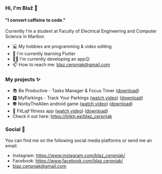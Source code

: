### Hi, I'm Blaž 👋

#### "I convert caffeine to code."

Currently I'm a student at Faculty of Electrical Engineering and Computer Science in Maribor.

- 💻 My hobbies are programming & video editing
- 📖 I'm currently learning Flutter
- 👨‍💻 I'm currently developing an app😉
- 📫 How to reach me: blaz.cerpnjak@gmail.com

### My projects ✨

- 📚 Be Productive - Tasks Manager & Focus Timer ([download](https://play.google.com/store/apps/details?id=com.blazc.beproductive))
- :parking: MyParkings - Track Your Parkings ([watch video](https://www.youtube.com/watch?v=vIINvSmjVFQ)) ([download](https://play.google.com/store/apps/details?id=com.bc.myparkings))
- 👽 NorbyTheAlien android game ([watch video](https://www.youtube.com/watch?v=zE656Sn_4AQ)) ([download](https://play.google.com/store/apps/details?id=com.blazc.NorbyTheAlien))
- 🍎 FitLajf fitness app ([watch video](https://www.youtube.com/watch?v=5YENHYN3NoE)) ([download](https://play.google.com/store/apps/details?id=com.blazc.fitapp))
- Check it out here: https://linktr.ee/blaz_cerpnjak

### Social 📱

You can find me on the following social media platforms or send me an email:
- Instagram: https://www.instagram.com/blaz_cerpnjak/
- Facebook: https://www.facebook.com/blaz.cerpnjak/
- blaz.cerpnjak@gmail.com

<!--
**blaz-cerpnjak/blaz-cerpnjak** is a ✨ _special_ ✨ repository because its `README.md` (this file) appears on your GitHub profile.

Here are some ideas to get you started:

- 🔭 I’m currently working on ...
- 🌱 I’m currently learning ...
- 👯 I’m looking to collaborate on ...
- 🤔 I’m looking for help with ...
- 💬 Ask me about ...
- 📫 How to reach me: ...
- 😄 Pronouns: ...
- ⚡ Fun fact: ...
-->

